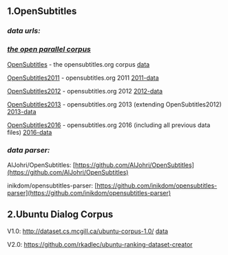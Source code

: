 ## 1.OpenSubtitles

### _**data urls:**_

### **_[the open parallel corpus](http://opus.lingfil.uu.se/)_**
 
[OpenSubtitles](http://opus.lingfil.uu.se/OpenSubtitles.php) - the opensubtitles.org corpus
[data](http://opus.lingfil.uu.se/download.php?f=OpenSubtitles/en.tar.gz)

[OpenSubtitles2011](http://opus.lingfil.uu.se/OpenSubtitles_v2.php) - opensubtitles.org 2011
[2011-data](http://opus.lingfil.uu.se/download.php?f=OpenSubtitles2011/en.tar.gz)

[OpenSubtitles2012](http://opus.lingfil.uu.se/OpenSubtitles2012.php) - opensubtitles.org 2012
[2012-data](http://opus.lingfil.uu.se/download.php?f=OpenSubtitles2012/en.tar.gz) 

[OpenSubtitles2013](http://opus.lingfil.uu.se/OpenSubtitles2013.php) - opensubtitles.org 2013 (extending OpenSubtitles2012)
[2013-data](http://opus.lingfil.uu.se/download.php?f=OpenSubtitles2013/en.tar.gz)

[OpenSubtitles2016](http://opus.lingfil.uu.se/OpenSubtitles2016.php) - opensubtitles.org 2016 (including all previous data files)
[2016-data](http://opus.lingfil.uu.se/download.php?f=OpenSubtitles2016/en.tar.gz)

### _**data parser:**_
AlJohri/OpenSubtitles: [https://github.com/AlJohri/OpenSubtitles](https://github.com/AlJohri/OpenSubtitles)

inikdom/opensubtitles-parser: [https://github.com/inikdom/opensubtitles-parser](https://github.com/inikdom/opensubtitles-parser)


## 2.Ubuntu Dialog Corpus

V1.0: http://dataset.cs.mcgill.ca/ubuntu-corpus-1.0/  [data](http://cs.mcgill.ca/~jpineau/datasets/ubuntu-corpus-1.0/ubuntu_dialogs.tgz)

V2.0: https://github.com/rkadlec/ubuntu-ranking-dataset-creator